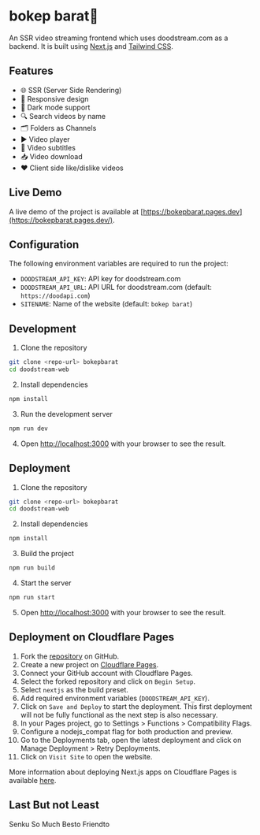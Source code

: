 # bokep barat🎥

An SSR video streaming frontend which uses doodstream.com as a backend. It is built using [Next.js](https://nextjs.org/) and [Tailwind CSS](https://tailwindcss.com/).

## Features

-   🌐 SSR (Server Side Rendering)
-   📱 Responsive design
-   🌙 Dark mode support
-   🔍 Search videos by name
-   🗂️ Folders as Channels
-   ▶️ Video player
-   📝 Video subtitles
-   📥 Video download
-   ❤ Client side like/dislike videos

## Live Demo

A live demo of the project is available at [https://bokepbarat.pages.dev](https://bokepbarat.pages.dev/).

## Configuration

The following environment variables are required to run the project:

-   `DOODSTREAM_API_KEY`: API key for doodstream.com
-   `DOODSTREAM_API_URL`: API URL for doodstream.com (default: `https://doodapi.com`)
-   `SITENAME`: Name of the website (default: `bokep barat`)

## Development

1. Clone the repository

```bash
git clone <repo-url> bokepbarat
cd doodstream-web
```

2. Install dependencies

```bash
npm install
```

3. Run the development server

```bash
npm run dev
```

4. Open [http://localhost:3000](http://localhost:3000) with your browser to see the result.

## Deployment

1. Clone the repository

```bash
git clone <repo-url> bokepbarat
cd doodstream-web
```

2. Install dependencies

```bash
npm install
```

3. Build the project

```bash
npm run build
```

4. Start the server

```bash
npm run start
```

5. Open [http://localhost:3000](http://localhost:3000) with your browser to see the result.

## Deployment on Cloudflare Pages

1. Fork the [repository](https://github.com/eigofurniture/bokepbarat) on GitHub.
2. Create a new project on [Cloudflare Pages](https://pages.cloudflare.com/).
3. Connect your GitHub account with Cloudflare Pages.
4. Select the forked repository and click on `Begin Setup`.
5. Select `nextjs` as the build preset.
6. Add required environment variables (`DOODSTREAM_API_KEY`).
7. Click on `Save and Deploy` to start the deployment. This first deployment will not be fully functional as the next step is also necessary.
8. In your Pages project, go to Settings > Functions > Compatibility Flags.
9. Configure a nodejs_compat flag for both production and preview.
10. Go to the Deployments tab, open the latest deployment and click on Manage Deployment > Retry Deployments.
11. Click on `Visit Site` to open the website.

More information about deploying Next.js apps on Cloudflare Pages is available [here](https://developers.cloudflare.com/pages/framework-guides/deploy-a-nextjs-site/#deploy-via-the-cloudflare-dashboard).

## Last But not Least

Senku So Much Besto Friendto
